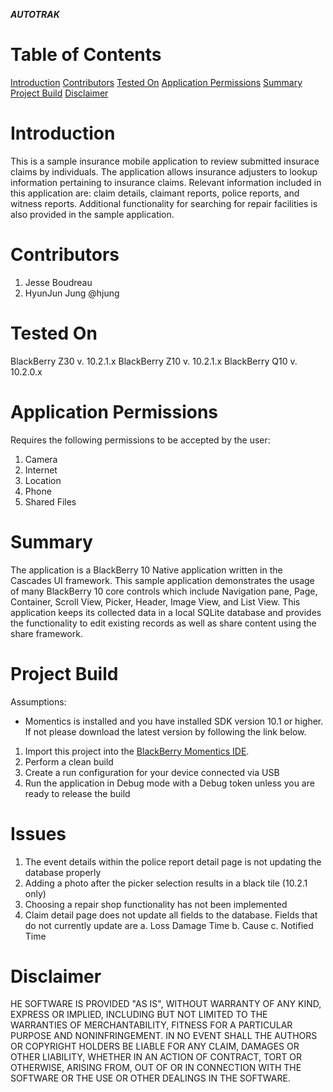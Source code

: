 
***AUTOTRAK***                                                                  
                                                                    


# Table of Contents

[Introduction](#toc_1)
[Contributors](#toc_2)
[Tested On](#toc_3)
[Application Permissions](#toc_4)
[Summary](#toc_5)
[Project Build](#toc_6)
[Disclaimer](#toc_7)

# Introduction

This is a sample insurance mobile application to review submitted insurace claims by individuals.
The application allows insurance adjusters to lookup information pertaining to insurance claims.
Relevant information included in this application are: claim details, claimant reports, police reports,
and witness reports. Additional functionality for searching for repair facilities is also provided in the
sample application.

# Contributors

1. Jesse Boudreau
2. HyunJun Jung @hjung

# Tested On

BlackBerry Z30 v. 10.2.1.x
BlackBerry Z10 v. 10.2.1.x
BlackBerry Q10 v. 10.2.0.x

# Application Permissions

Requires the following permissions to be accepted by the user:
1. Camera
2. Internet
3. Location
4. Phone
5. Shared Files

# Summary

The application is a BlackBerry 10 Native application written in the Cascades UI framework. 
This sample application demonstrates the usage of many BlackBerry 10 core controls which include
Navigation pane, Page, Container, Scroll View, Picker, Header, Image View, and List View. 
This application keeps its collected data in a local SQLite database and provides the functionality
to edit existing records as well as share content using the share framework.

# Project Build

Assumptions:
- Momentics is installed and you have installed SDK version 10.1 or higher. If not please download
the latest version by following the link below.

1. Import this project into the [BlackBerry Momentics IDE](https://developer.blackberry.com/native/).
2. Perform a clean build
3. Create a run configuration for your device connected via USB
4. Run the application in Debug mode with a Debug token unless you are ready to release the build

# Issues
1. The event details within the police report detail page is not updating the database properly
2. Adding a photo after the picker selection results in a black tile (10.2.1 only)
3. Choosing a repair shop functionality has not been implemented
4. Claim detail page does not update all fields to the database. Fields that do not currently update are
	a. Loss Damage Time
	b. Cause
	c. Notified Time

# Disclaimer

HE SOFTWARE IS PROVIDED "AS IS", WITHOUT WARRANTY OF ANY KIND, EXPRESS OR IMPLIED, INCLUDING BUT NOT LIMITED 
TO THE WARRANTIES OF MERCHANTABILITY, FITNESS FOR A PARTICULAR PURPOSE AND NONINFRINGEMENT. IN NO EVENT SHALL 
THE AUTHORS OR COPYRIGHT HOLDERS BE LIABLE FOR ANY CLAIM, DAMAGES OR OTHER LIABILITY, WHETHER IN AN ACTION OF 
CONTRACT, TORT OR OTHERWISE, ARISING FROM, OUT OF OR IN CONNECTION WITH THE SOFTWARE OR THE USE OR OTHER 
DEALINGS IN THE SOFTWARE.


